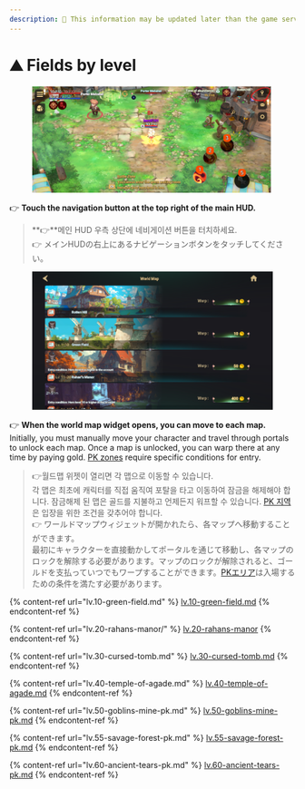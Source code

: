```yaml
---
description: 🛑 This information may be updated later than the game server data.
---
```


# ⛰️ Fields by level

<figure><img src="../../.gitbook/assets/image (613).png" alt=""><figcaption></figcaption></figure>

👉 **Touch the navigation button at the top right of the main HUD.**

> **👉**메인 HUD 우측 상단에 네비게이션 버튼을 터치하세요.\
> 👉 メインHUDの右上にあるナビゲーションボタンをタッチしてください。

<figure><img src="../../.gitbook/assets/image (612).png" alt=""><figcaption></figcaption></figure>

👉 **When the world map widget opens, you can move to each map.** \
Initially, you must manually move your character and travel through portals to unlock each map. Once a map is unlocked, you can warp there at any time by paying gold. [PK zones](../../system/pk/#eng) require specific conditions for entry.

> 👉월드맵 위젯이 열리면 각 맵으로 이동할 수 있습니다. \
> 각 맵은 최초에 캐릭터를 직접 움직여 포탈을 타고 이동하여 잠금을 해제해야 합니다. 잠금해제 된 맵은 골드를 지불하고 언제든지 워프할 수 있습니다. [PK 지역](../../system/pk/#undefined-1)은 입장을 위한 조건을 갖추어야 합니다.\
> 👉 ワールドマップウィジェットが開かれたら、各マップへ移動することができます。\
> 最初にキャラクターを直接動かしてポータルを通じて移動し、各マップのロックを解除する必要があります。マップのロックが解除されると、ゴールドを支払っていつでもワープすることができます。[PKエリア](../../system/pk/#ri-ben-yu)は入場するための条件を満たす必要があります。

{% content-ref url="lv.10-green-field.md" %}
[lv.10-green-field.md](lv.10-green-field.md)
{% endcontent-ref %}

{% content-ref url="lv.20-rahans-manor/" %}
[lv.20-rahans-manor](lv.20-rahans-manor/)
{% endcontent-ref %}

{% content-ref url="lv.30-cursed-tomb.md" %}
[lv.30-cursed-tomb.md](lv.30-cursed-tomb.md)
{% endcontent-ref %}

{% content-ref url="lv.40-temple-of-agade.md" %}
[lv.40-temple-of-agade.md](lv.40-temple-of-agade.md)
{% endcontent-ref %}

{% content-ref url="lv.50-goblins-mine-pk.md" %}
[lv.50-goblins-mine-pk.md](lv.50-goblins-mine-pk.md)
{% endcontent-ref %}

{% content-ref url="lv.55-savage-forest-pk.md" %}
[lv.55-savage-forest-pk.md](lv.55-savage-forest-pk.md)
{% endcontent-ref %}

{% content-ref url="lv.60-ancient-tears-pk.md" %}
[lv.60-ancient-tears-pk.md](lv.60-ancient-tears-pk.md)
{% endcontent-ref %}
